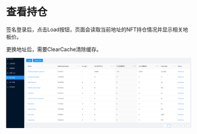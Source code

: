 # 查看持仓

签名登录后，点击Load按钮，页面会读取当前地址的NFT持仓情况并显示相关地板价。

更换地址后，需要ClearCache清除缓存。

![持仓数据](../screenshots/chicang.png)
